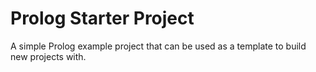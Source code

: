 # Prolog Starter Project

A simple Prolog example project that can be used as a template to
build new projects with.

